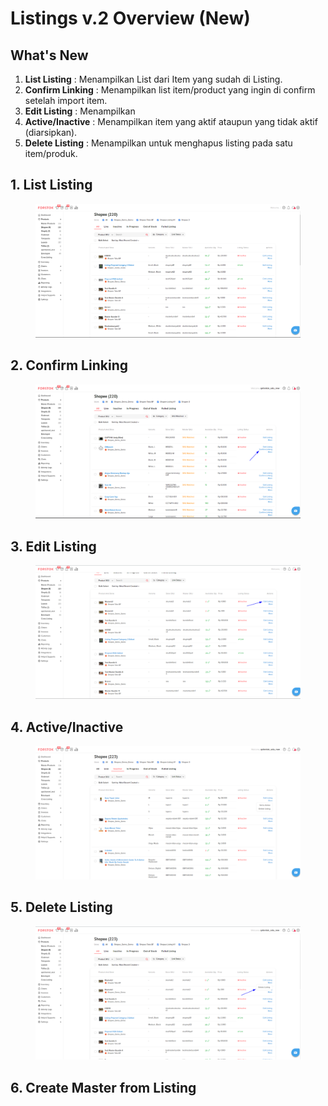 # Listings v.2 Overview (New)

## What's New

1. **List Listing** : Menampilkan List dari Item yang sudah di Listing.
2. **Confirm Linking** : Menampilkan list item/product yang ingin di confirm setelah import item.
3. **Edit Listing** : Menampilkan&#x20;
4. **Active/Inactive** : Menampilkan item yang aktif ataupun yang tidak aktif (diarsipkan).
5. **Delete Listing** : Menampilkan untuk menghapus listing pada satu item/produk.

## 1. List Listing

<figure><img src="../../.gitbook/assets/List Listing.png" alt=""><figcaption></figcaption></figure>

## 2. Confirm Linking

<figure><img src="../../.gitbook/assets/21.png" alt=""><figcaption></figcaption></figure>

## 3. Edit Listing

<figure><img src="../../.gitbook/assets/image (2) (4).png" alt=""><figcaption></figcaption></figure>

## 4. Active/Inactive

<figure><img src="../../.gitbook/assets/image (34).png" alt=""><figcaption></figcaption></figure>

## 5. Delete Listing

<figure><img src="../../.gitbook/assets/image (1) (7).png" alt=""><figcaption></figcaption></figure>

## 6. Create Master from Listing

